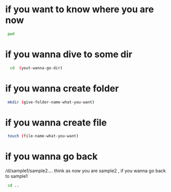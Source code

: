 # if you want to know where you are now

```bash
 pwd
```

# if you wanna dive to some dir

```bash
  cd  (yout-wanna-go-dir)
```

# if you wanna create folder

```bash
 mkdir (give-folder-name-what-you-want)
```

# if you wanna create file

```bash
 touch (file-name-what-you-want)
```

# if you wanna go back

/d/sample1/sample2.... think as now you are sample2 , if you wanna go back to sample1

```bash
 cd ..
```
